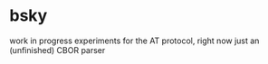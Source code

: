 bsky
====

work in progress experiments for the AT protocol, 
right now just an (unfinished) CBOR parser
